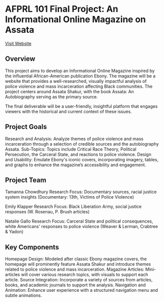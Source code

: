 # AFPRL 101 Final Project: An Informational Online Magazine on Assata

[Visit Website]([https://www.yourwebsite.com](https://tamannachowdhuryy.github.io/AFPRL-101-Final-Project-/))

## Overview
This project aims to develop an Informational Online Magazine inspired by the influential African-American publication Ebony. The magazine will be a website that provides a well-researched, visually impactful analysis of police violence and mass incarceration affecting Black communities. The project centers around Assata Shakur, with the book Assata: An Autobiography serving as the primary source.

The final deliverable will be a user-friendly, insightful platform that engages viewers with the historical and current context of these issues.

## Project Goals
Research and Analysis: Analyze themes of police violence and mass incarceration through a selection of credible sources and the autobiography Assata.
Sub-Topics: Topics include Critical Race Theory, Political Persecution, the Carceral State, and reactions to police violence.
Design and Usability: Emulate Ebony's iconic covers, incorporating imagery, tables, and graphs to enhance the magazine’s accessibility and engagement.

## Project Team
Tamanna Chowdhury
Research Focus: Documentary sources, racial justice system insights (Documentary: 13th, Victims of Police Violence)

Emily Klapper
Research Focus: Black Liberation Army, social justice responses (W. Rosenau, P. Brush articles)

Natalie Gallo
Research Focus: Carceral State and political consequences, white Americans' responses to police violence (Weaver & Lerman, Crabtree & Yadon)

## Key Components
Homepage Design: Modeled after classic Ebony magazine covers, the homepage will prominently feature Assata Shakur and introduce themes related to police violence and mass incarceration.
Magazine Articles: Mini-articles will cover various research topics, with visuals to support each article.
Source Integration: Incorporate a variety of sources from articles, books, and academic journals to support the analysis.
Navigation and Animation: Enhance user experience with a structured navigation menu and subtle animations.
